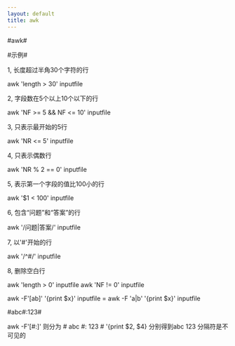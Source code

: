 ```yaml
---
layout: default
title: awk
---
```


#awk#

#示例#

1, 长度超过半角30个字符的行

awk 'length > 30' inputfile

2, 字段数在5个以上10个以下的行

awk 'NF >= 5 && NF <= 10' inputfile

3, 只表示最开始的5行

awk 'NR <= 5' inputfile

4, 只表示偶数行

awk 'NR % 2 == 0' inputfile

5, 表示第一个字段的值比100小的行

awk '$1 < 100' inputfile

6, 包含“问题”和“答案”的行

awk '/问题|答案/' inputfile

7, 以'#'开始的行

awk '/^#/' inputfile

8, 删除空白行

awk 'length > 0' inputfile
awk 'NF != 0' inputfile



awk -F'[ab]' '{print $x}' inputfile
= awk -F 'a|b' '{print $x}' inputfile

#abc#:123#

awk -F'[#:]' 则分为 # abc #: 123 # '{print $2, $4} 分别得到abc 123 分隔符是不可见的
